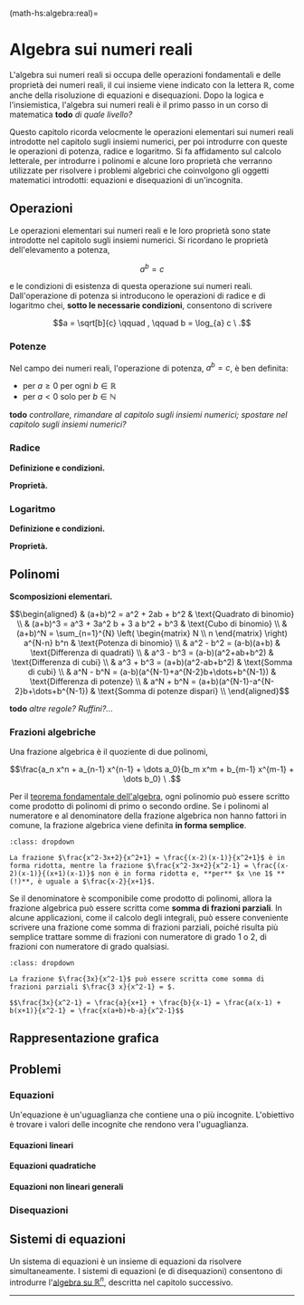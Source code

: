 <!--
```{article-info}
:author: basics
:date: "{sub-ref}`today`"
:read-time: "{sub-ref}`wordcount-minutes` min read"
```
-->

(math-hs:algebra:real)=
# Algebra sui numeri reali

L'algebra sui numeri reali si occupa delle operazioni fondamentali e delle proprietà dei numeri reali, il cui insieme viene indicato con la lettera $\mathbb{R}$, come anche della risoluzione di equazioni e disequazioni. Dopo la logica e l'insiemistica, l'algebra sui numeri reali è il primo passo in un corso di matematica **todo** *di quale livello?*

Questo capitolo ricorda velocmente le operazioni elementari sui numeri reali introdotte nel capitolo sugli insiemi numerici, per poi introdurre con queste le operazioni di potenza, radice e logaritmo. Si fa affidamento sul calcolo letterale, per introdurre i polinomi e alcune loro proprietà che verranno utilizzate per risolvere i problemi algebrici che coinvolgono gli oggetti matematici introdotti: equazioni e disequazioni di un'incognita.

## Operazioni

Le operazioni elementari sui numeri reali e le loro proprietà sono state introdotte nel capitolo sugli insiemi numerici. Si ricordano le proprietà dell'elevamento a potenza, 

$$a^b = c$$

e le condizioni di esistenza di questa operazione sui numeri reali. Dall'operazione di potenza si introducono le operazioni di radice e di logaritmo chei, **sotto le necessarie condizioni**, consentono di scrivere

$$a = \sqrt[b]{c} \qquad , \qquad b = \log_{a} c \ .$$

### Potenze

Nel campo dei numeri reali, l'operazione di potenza, $a^b = c$, è ben definita: 
- per $a \ge 0$ per ogni $b \in \mathbb{R}$
- per $a < 0$ solo per $b \in \mathbb{N}$

**todo** *controllare, rimandare al capitolo sugli insiemi numerici; spostare nel capitolo sugli insiemi numerici?*

### Radice
**Definizione e condizioni.**

**Proprietà.**


### Logaritmo
**Definizione e condizioni.**

**Proprietà.**


## Polinomi

**Scomposizioni elementari.**

$$\begin{aligned}
 & (a+b)^2 = a^2 + 2ab + b^2                           & \text{Quadrato di binomio} \\
 & (a+b)^3 = a^3 + 3a^2 b + 3 a b^2 + b^3              & \text{Cubo di binomio} \\
 & (a+b)^N = \sum_{n=1}^{N} \left( \begin{matrix} N \\ n \end{matrix} \right) a^{N-n} b^n
 & \text{Potenza di binomio} \\
 & a^2 - b^2 = (a-b)(a+b)                              & \text{Differenza di quadrati} \\
 & a^3 - b^3 = (a-b)(a^2+ab+b^2)                       & \text{Differenza di cubi} \\
 & a^3 + b^3 = (a+b)(a^2-ab+b^2)                       & \text{Somma di cubi} \\
 & a^N - b^N = (a-b)(a^{N-1}+a^{N-2}b+\dots+b^{N-1})   & \text{Differenza di potenze} \\
 & a^N + b^N = (a+b)(a^{N-1}-a^{N-2}b+\dots+b^{N-1})   & \text{Somma di potenze dispari} \\
\end{aligned}$$

**todo** *altre regole? Ruffini?...*

### Frazioni algebriche
Una frazione algebrica è il quoziente di due polinomi,

$$\frac{a_n x^n + a_{n-1} x^{n-1} + \dots a_0}{b_m x^m + b_{m-1} x^{m-1} + \dots b_0} \ .$$

Per il [teorema fondamentale dell'algebra](math-hs:precalculus:polynomials:alg-fund-thm), ogni polinomio può essere scritto come prodotto di polinomi di primo o secondo ordine. Se i polinomi al numeratore e al denominatore della frazione algebrica non hanno fattori in comune, la frazione algebrica viene definita **in forma semplice**.

```{prf:example} Frazioni algebriche semplici e non semplici
:class: dropdown

La frazione $\frac{x^2-3x+2}{x^2+1} = \frac{(x-2)(x-1)}{x^2+1}$ è in forma ridotta, mentre la frazione $\frac{x^2-3x+2}{x^2-1} = \frac{(x-2)(x-1)}{(x+1)(x-1)}$ non è in forma ridotta e, **per** $x \ne 1$ **(!)**, è uguale a $\frac{x-2}{x+1}$.

```

Se il denominatore è scomponibile come prodotto di polinomi, allora la frazione algebrica può essere scritta come **somma di frazioni parziali**. In alcune applicazioni, come il calcolo degli integrali, può essere conveniente scrivere una frazione come somma di frazioni parziali, poiché risulta più semplice trattare somme di frazioni con numeratore di grado 1 o 2, di frazioni con numeratore di grado qualsiasi.

```{prf:example}
:class: dropdown

La frazione $\frac{3x}{x^2-1}$ può essere scritta come somma di frazioni parziali $\frac{3 x}{x^2-1} = $.

$$\frac{3x}{x^2-1} = \frac{a}{x+1} + \frac{b}{x-1} = \frac{a(x-1) + b(x+1)}{x^2-1} = \frac{x(a+b)+b-a}{x^2-1}$$

```

## Rappresentazione grafica


## Problemi


### Equazioni

Un'equazione è un'uguaglianza che contiene una o più incognite. L'obiettivo è trovare i valori delle incognite che rendono vera l'uguaglianza.

#### Equazioni lineari
#### Equazioni quadratiche
#### Equazioni non lineari generali

### Disequazioni

## Sistemi di equazioni
Un sistema di equazioni è un insieme di equazioni da risolvere simultaneamente. I sistemi di equazioni (e di disequazioni) consentono di introdurre l'[algebra su $\mathbb{R}^n$](math-hs:algebra:real-n), descritta nel capitolo successivo. 


---

<!--
## Esercizi
1. Risolvi $ 4x + 2 = 14 $.
2. Trova l'intervallo di soluzioni per $ 3x - 7 \leq 11 $.
3. Risolvi il sistema:

$$
\begin{cases}
x - y = 3 \\
2x + y = 7
\end{cases}
$$
-->

<!--
**Numeri reali, $\mathbb{R}$**

**Operazioni con i numeri reali.**
- Somma e sottrazione
- Moltiplicazione e divisione
- Potenza
- Esponenziale e logaritmo

**Equazioni, disequazioni e sistemi di equazioni**
-->


